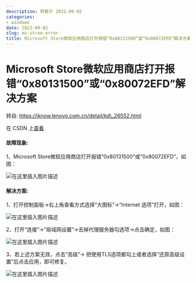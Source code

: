 ```yaml
---
description: 转载于 2022-09-02
categories:
- windows
date: 2022-09-02
slug: ms-stroe-error
title: Microsoft Store微软应用商店打开报错“0x80131500”或“0x80072EFD”解决方案
---
```


# Microsoft Store微软应用商店打开报错“0x80131500”或“0x80072EFD”解决方案

转自: https://iknow.lenovo.com.cn/detail/kd\_26552.html

在 CSDN 上[查看](https://blog.csdn.net/qq\_34010538/article/details/126659774?spm=1001.2014.3001.5501)

#### 故障现象:

1、Microsoft Store微软应用商店打开报错“0x80131500”或“0x80072EFD”，如图：

![在这里插入图片描述](https://media.opennet.top/i/2023/01/05/63b6cc7900740.png)

#### 解决方案:

1、打开控制面板→右上角查看方式选择“大图标”→“Internet 选项”打开，如图：

![在这里插入图片描述](https://media.opennet.top/i/2023/01/05/63b6cc7a3d785.png)

2、打开“连接”→“局域网设置”→去掉代理服务器勾选项→点击确定，如图：

![在这里插入图片描述](https://media.opennet.top/i/2023/01/05/63b6cc7bc788c.png)

3、若上述方案无效，点击“高级”→ 把使用TLS选项都勾上或者选择“还原高级设置”后点击应用，即可修复。

![在这里插入图片描述](https://media.opennet.top/i/2023/01/05/63b6cc7de1f76.png)
